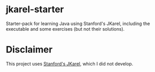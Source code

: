 # jkarel-starter
Starter-pack for learning Java using Stanford's JKarel, including the executable and some exercises (but not their solutions).

# Disclaimer
This project uses [Stanford's JKarel](https://github.com/stepp/stanford-cpp-library/tree/master/Karel), which I did not develop.
